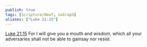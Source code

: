 ```yaml
---
publish: true
tags: [Scripture/NewT, noGraph]
aliases: ["Luke 21:15"]
---
```

[Luke 21:15](https://churchofjesuschrist.org/study/scriptures/nt/luke/21?lang=eng&id=p15#p15) For I will give you a mouth and wisdom, which all your adversaries shall not be able to gainsay nor resist.

